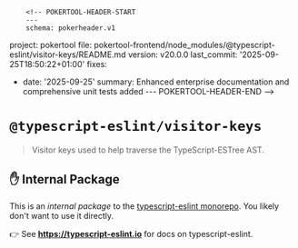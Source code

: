         <!-- POKERTOOL-HEADER-START
        ---
        schema: pokerheader.v1
project: pokertool
file: pokertool-frontend/node_modules/@typescript-eslint/visitor-keys/README.md
version: v20.0.0
last_commit: '2025-09-25T18:50:22+01:00'
fixes:
- date: '2025-09-25'
  summary: Enhanced enterprise documentation and comprehensive unit tests added
        ---
        POKERTOOL-HEADER-END -->
# `@typescript-eslint/visitor-keys`

> Visitor keys used to help traverse the TypeScript-ESTree AST.

## ✋ Internal Package

This is an _internal package_ to the [typescript-eslint monorepo](https://github.com/typescript-eslint/typescript-eslint).
You likely don't want to use it directly.

👉 See **https://typescript-eslint.io** for docs on typescript-eslint.

